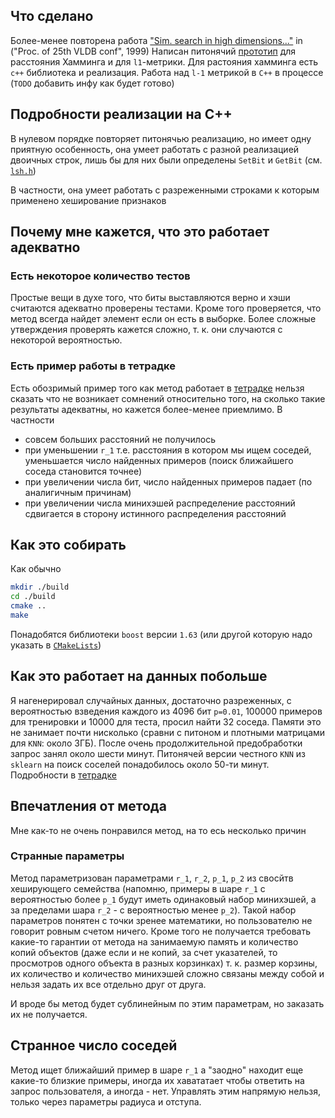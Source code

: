 
## Что сделано

Более-менее повторена работа ["Sim. search in high dimensions..."](http://www.vldb.org/conf/1999/P49.pdf) in ("Proc. of 25th VLDB conf", 1999)
Написан питонячий [прототип](https://github.com/nkdhny/lsh/blob/master/etc/hamming.py) для расстояния Хамминга и для `l1`-метрики. 
Для растояния хамминга есть `c++` библиотека и реализация. Работа над `l-1` метрикой в `C++` в процессе (`TODO` добавить инфу как будет готово)

## Подробности реализации на C++

В нулевом порядке повторяет питонячью реализацию, но имеет одну приятную особенность, она умеет работать с разной реализацией двоичных строк, лишь бы для них были определены `SetBit`  и `GetBit` (см. [`lsh.h`](https://github.com/nkdhny/lsh/blob/master/include/binarystring.h))

В частности, она умеет работать с разреженными строками к которым применено хеширование признаков

## Почему мне кажется, что это работает адекватно

### Есть некоторое количество тестов

Простые вещи в духе того, что биты выставляются верно и хэши считаются адекватно проверены тестами. Кроме того проверяется, что метод всегда найдет элемент если он есть в выборке. Более сложные утверждения проверять кажется сложно, т. к. они случаются с некоторой вероятностью.

### Есть пример работы в тетрадке

Есть обозримый пример того как метод работает в [тетрадке](https://github.com/nkdhny/lsh/blob/master/etc/sample.ipynb) нельзя сказать что не возникает сомнений относительно того, на сколько такие результаты адекватны, но кажется более-менее приемлимо. В частности

* совсем больших расстояний не получилось
* при уменьшении `r_1` т.е. расстояния в котором мы ищем соседей, уменьшается число найденных примеров (поиск ближайшего соседа становится точнее)
* при увеличении числа бит, число найденных примеров падает (по аналигичным причинам)
* при увеличении числа минихэшей распределение расстояний сдвигается в сторону истинного распределения расстояний

## Как это собирать

Как обычно

```bash
mkdir ./build
cd ./build
cmake ..
make
```
Понадобятся библиотеки `boost` версии `1.63` (или другой которую надо указать в [`CMakeLists`](https://github.com/nkdhny/lsh/blob/master/CMakeLists.txt))

## Как это работает на данных побольше

Я нагенерировал случайных данных, достаточно разреженных, с вероятностью взведения каждого из 4096 бит `p=0.01`, 100000 примеров для тренировки и 10000 для теста, просил найти 32 соседа. Памяти это не занимает почти нисколько (сравни с питоном и плотными матрицами для `KNN`: около 3ГБ). После очень продолжительной предобработки запрос занял около шести минут. Питонячей версии честного `KNN` из `sklearn` на поиск соселей понадобилось около 50-ти минут. Подробности в [тетрадке](https://github.com/nkdhny/lsh/blob/master/etc/ls-sample.ipynb)

## Впечатления от метода

Мне как-то не очень понравился метод, на то есь несколько причин

### Странные параметры

Метод параметризован параметрами `r_1`, `r_2`, `p_1`, `p_2` из свосйтв хеширующего семейства (напомню, примеры в шаре `r_1` с вероятностью более `p_1` будут иметь одинаковый набор минихэшей, а за пределами шара `r_2` - с вероятностью  менее `p_2`). Такой набор параметров понятен с точки зренее математики, но пользователю не говорит ровным счетом ничего. Кроме того не получается требовать какие-то гарантии от метода на занимаемую память и количество копий объектов (даже если и не копий, за счет указателей, то просмотров одного объекта в разных корзинках) т. к. размер корзины, их количество и количество минихэшей сложно связаны между собой и нельзя задать их все отдельно друг от друга.

И вроде бы метод будет сублинейным по этим параметрам, но заказать их не получается.

## Странное число соседей

Метод ищет ближайший пример в шаре `r_1` а "заодно" находит еще какие-то близкие примеры, иногда их хавататает чтобы ответить на запрос пользователя, а иногда - нет. Управлять этим напрямую нельзя, только через параметры радиуса и отступа.
